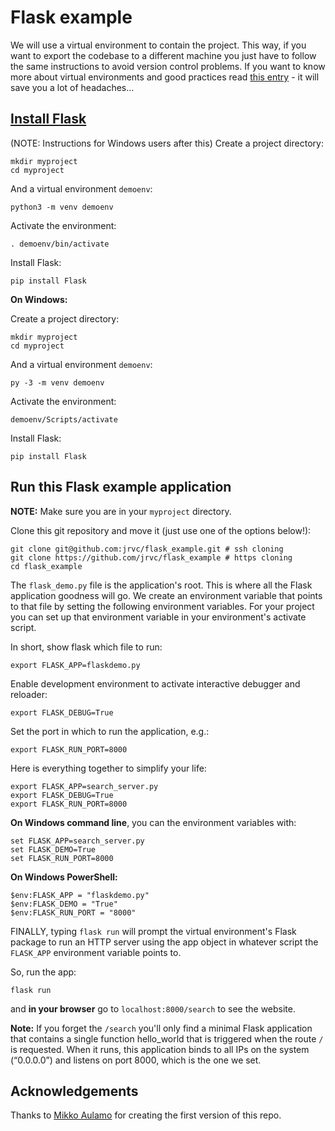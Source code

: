 # Flask example

We will use a virtual environment to contain the project. This way, if you want to export the codebase to a different machine you just have to follow the same instructions to avoid version control problems. If you want to know more about virtual environments and good practices read [this entry](https://docs.python-guide.org/dev/virtualenvs/) - it will save you a lot of headaches...

## [Install Flask](https://flask.palletsprojects.com/en/2.2.x/installation/)

(NOTE: Instructions for Windows users after this)
Create a project directory:

```
mkdir myproject
cd myproject
```

And a virtual environment `demoenv`:

```
python3 -m venv demoenv
```

Activate the environment:

```
. demoenv/bin/activate
```

Install Flask:

```
pip install Flask
```

__On Windows:__

Create a project directory:

```
mkdir myproject
cd myproject
```

And a virtual environment `demoenv`:

```
py -3 -m venv demoenv
```

Activate the environment:

```
demoenv/Scripts/activate
```

Install Flask:

```
pip install Flask
```

## Run this Flask example application

__NOTE:__ Make sure you are in your `myproject` directory.

Clone this git repository and move it (just use one of the options below!):

```
git clone git@github.com:jrvc/flask_example.git # ssh cloning
git clone https://github.com/jrvc/flask_example # https cloning
cd flask_example
```

The `flask_demo.py` file is the application's root. This is where all the Flask application goodness will go.  We create an environment variable that points to that file by setting the following environment variables. For your project you can set up that environment variable in your environment's activate script.


In short, show flask which file to run:

```
export FLASK_APP=flaskdemo.py
```

Enable development environment to activate interactive debugger and reloader:

```
export FLASK_DEBUG=True
```

Set the port in which to run the application, e.g.:

```
export FLASK_RUN_PORT=8000
```

Here is everything together to simplify your life:
```
export FLASK_APP=search_server.py
export FLASK_DEBUG=True
export FLASK_RUN_PORT=8000
```

__On Windows command line__, you can the environment variables with:

```
set FLASK_APP=search_server.py
set FLASK_DEMO=True
set FLASK_RUN_PORT=8000
```

__On Windows PowerShell:__

```
$env:FLASK_APP = "flaskdemo.py"
$env:FLASK_DEMO = "True"
$env:FLASK_RUN_PORT = "8000"
```

FINALLY, typing `flask run` will prompt the virtual environment's Flask package to run an HTTP server using the app object in whatever script the `FLASK_APP` environment variable points to.

So, run the app:

```
flask run
```

and __in your browser__ go to `localhost:8000/search` to see the website.

__Note:__ If you forget the `/search` you'll only find a minimal Flask application that contains a single function hello_world that is triggered when the route `/` is requested. When it runs, this application binds to all IPs on the system (“0.0.0.0”) and listens on port 8000, which is the one we set.



## Acknowledgements
Thanks to [Mikko Aulamo](https://researchportal.helsinki.fi/en/persons/mikko-aulamo) for creating the first version of this repo.

